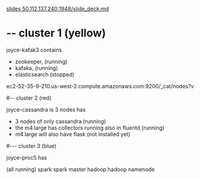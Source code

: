 [slides 50.112.137.240:1948/slide_deck.md](http://50.112.137.240:1948/slide_deck.md)

# -- cluster 1 (yellow)

joyce-kafak3 contains 
- zookeeper, (running)
- kafaka,  (running)
- elasticsearch (stopped)

ec2-52-35-9-210.us-west-2.compute.amazonaws.com:9200/_cat/nodes?v

#-- cluster 2 (red)

joyce-cassandra  is 3 nodes has 

- 3 nodes of only cassandra (running)
- the m4.large has collectors running also in fluentd (running)
- m4.large will also have flask (not installed yet)


#--- cluster 3 (blue)

joyce-proc5 has

(all running)
spark 
spark master
hadoop 
hadoop namenode
